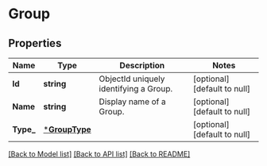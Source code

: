 # Group

## Properties
Name | Type | Description | Notes
------------ | ------------- | ------------- | -------------
**Id** | **string** | ObjectId uniquely identifying a Group. | [optional] [default to null]
**Name** | **string** | Display name of a Group. | [optional] [default to null]
**Type_** | [***GroupType**](GroupType.md) |  | [optional] [default to null]

[[Back to Model list]](../README.md#documentation-for-models) [[Back to API list]](../README.md#documentation-for-api-endpoints) [[Back to README]](../README.md)


